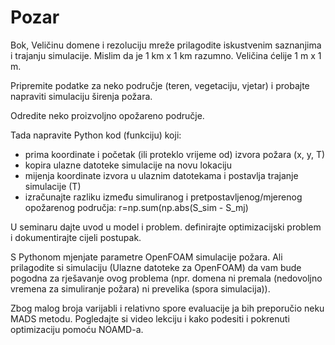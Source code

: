 # Pozar

Bok,
Veličinu domene i rezoluciju mreže prilagodite iskustvenim saznanjima i trajanju simulacije.
Mislim da je 1 km x 1 km razumno. Veličina ćelije 1 m x 1 m.

Pripremite podatke za neko područje (teren, vegetaciju, vjetar) i probajte napraviti simulaciju širenja požara.

Odredite neko proizvoljno opožareno područje.

Tada napravite Python kod (funkciju) koji:
- prima koordinate i početak (ili proteklo vrijeme od) izvora požara (x, y, T)
- kopira ulazne datoteke simulacije na novu lokaciju
- mijenja koordinate izvora u ulaznim datotekama i postavlja trajanje simulacije (T)
- izračunajte razliku između simuliranog i pretpostavljenog/mjerenog opožarenog područja: r=np.sum(np.abs(S_sim - S_mj)

U seminaru dajte uvod u model i problem. definirajte optimizacijski problem i dokumentirajte cijeli postupak.

S Pythonom mjenjate parametre OpenFOAM simulacije požara.
Ali prilagodite si simulaciju (Ulazne datoteke za OpenFOAM) da vam bude pogodna za rješavanje ovog problema (npr. domena ni premala (nedovoljno vremena za simuliranje požara) ni prevelika (spora simulacija)).


Zbog malog broja varijabli i relativno spore evaluacije ja bih preporučio neku MADS metodu. Pogledajte si video lekciju i kako podesiti i pokrenuti optimizaciju pomoću NOAMD-a.

